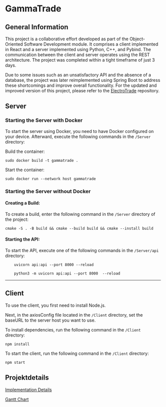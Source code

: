 # GammaTrade 

## General Information 
This project is a collaborative effort developed as part of the Object-Oriented Software Development module. It comprises a client implemented in React and a server implemented using Python, C++, and Pybind. The communication between the client and server operates using the REST architecture. The project was completed within a tight timeframe of just 3 days.

Due to some issues such as an unsatisfactory API and the absence of a database, the project was later reimplemented using Spring Boot to address these shortcomings and improve overall functionality.
For the updated and improved version of this project, please refer to the [ElectroTrade](https://github.com/christiangoerdes/ElectroTradeBackend) repository. 

## Server
### Starting the Server with Docker
To start the server using Docker, you need to have Docker configured on your device. Afterward, execute the following commands in the `/Server` directory:

Build the container:
```
sudo docker build -t gammatrade .
```
Start the container:
```
sudo docker run --network host gammatrade
```

### Starting the Server without Docker
#### Creating a Build:
To create a build, enter the following command in the `/Server` directory of the project:
    
    cmake -S . -B build && cmake --build build && cmake --install build

#### Starting the API:
To start the API, execute one of the following commands in the `/Server/api` directory:
```
    uvicorn api:api --port 8000 --reload
```
```
    python3 -m uvicorn api:api --port 8000  --reload
```
---
## Client

To use the client, you first need to install Node.js.

Next, in the axiosConfig file located in the `/Client` directory, set the baseURL to the server host you want to use.

To install dependencies, run the following command in the `/Client` directory:
```
npm install
```
To start the client, run the following command in the `/Client` directory:
```
npm start
```

## Projektdetails
[Implementation Details](https://github.com/christiangoerdes/GammaTrade/blob/a6674459dc4a86af7a074fc54c104191ab5bb373/docs/Implementation%20Details/implementation_details.drawio.png)

[Gantt Chart](https://github.com/christiangoerdes/GammaTrade/blob/7bb6c9f15e340af347f4c7cbfe48cff70999b4ab/docs/Gantt%20Chart/Gantt%20Chart.png)
